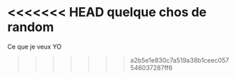 <<<<<<< HEAD
quelque chos de random
=======
Ce que je veux YO
>>>>>>> a2b5e1e830c7a519a38b1ceec057546037287ff6
